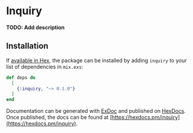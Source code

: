 # Inquiry

**TODO: Add description**

## Installation

If [available in Hex](https://hex.pm/docs/publish), the package can be installed
by adding `inquiry` to your list of dependencies in `mix.exs`:

```elixir
def deps do
  [
    {:inquiry, "~> 0.1.0"}
  ]
end
```

Documentation can be generated with [ExDoc](https://github.com/elixir-lang/ex_doc)
and published on [HexDocs](https://hexdocs.pm). Once published, the docs can
be found at [https://hexdocs.pm/inquiry](https://hexdocs.pm/inquiry).

